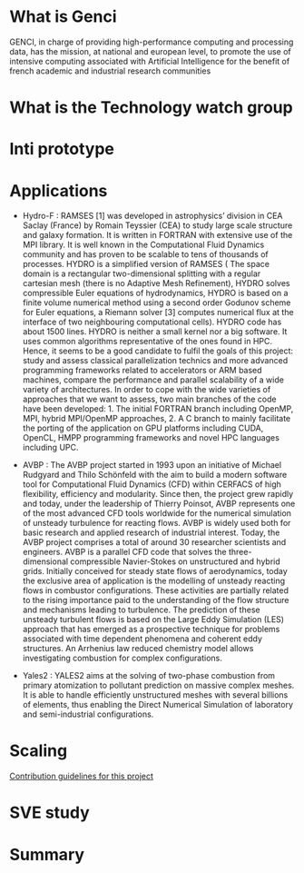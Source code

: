 # What is Genci
GENCI, in charge of providing high-performance computing and processing data, has the mission, at national and european level, to promote the use of intensive computing associated with Artificial Intelligence for the benefit of french academic and industrial research communities

# What is the Technology watch group


# Inti prototype

# Applications
* Hydro-F : RAMSES [1] was developed in astrophysics’ division in CEA Saclay (France) by Romain Teyssier (CEA) to study large scale structure and galaxy formation. It is written in FORTRAN with extensive use of the MPI library. It is well known in the Computational Fluid Dynamics community and has proven to be scalable to tens of thousands of processes.
HYDRO is a simplified version of RAMSES ( The space domain is a rectangular two-dimensional splitting with a regular cartesian mesh (there is no Adaptive Mesh Refinement), HYDRO solves compressible Euler equations of hydrodynamics, HYDRO is based on a finite volume numerical method using a second order Godunov scheme  for Euler equations, a Riemann solver [3] computes numerical flux at the interface of two neighbouring computational cells). HYDRO code has about 1500 lines. HYDRO is neither a small kernel nor a big software. It uses common algorithms representative of the ones found in HPC. Hence, it seems to be a good candidate to fulfil the goals of this project:
study and assess classical parallelization technics and more advanced programming frameworks related to accelerators or ARM based machines, compare the performance and parallel scalability of a wide variety of architectures. In order to cope with the wide varieties of approaches that we want to assess, two main branches of the code have been developed: 1. The initial FORTRAN branch including OpenMP, MPI, hybrid MPI/OpenMP approaches, 2. A C branch to mainly facilitate the porting of the application on GPU platforms including CUDA,
OpenCL, HMPP programming frameworks and novel HPC languages including UPC.

* AVBP : The AVBP project started in 1993 upon an initiative of Michael Rudgyard and Thilo Schönfeld with the aim to build a modern software tool for Computational Fluid Dynamics (CFD) within CERFACS of high flexibility, efficiency and modularity. Since then, the project grew rapidly and today, under the leadership of Thierry Poinsot, AVBP represents one of the most advanced CFD tools worldwide for the numerical simulation of unsteady turbulence for reacting flows. AVBP is widely used both for basic research and applied research of industrial interest. Today, the AVBP project comprises a total of around 30 researcher scientists and engineers. AVBP is a parallel CFD code that solves the three-dimensional compressible Navier-Stokes on unstructured and hybrid grids. Initially conceived for steady state flows of aerodynamics, today the exclusive area of application is the modelling of unsteady reacting flows in combustor configurations. These activities are partially related to the rising importance paid to the understanding of the flow structure and mechanisms leading to turbulence. The prediction of these unsteady turbulent flows is based on the Large Eddy Simulation (LES) approach that has emerged as a prospective technique for problems associated with time dependent phenomena and coherent eddy structures. An Arrhenius law reduced chemistry model allows investigating combustion for complex configurations.

* Yales2 : YALES2 aims at the solving of two-phase combustion from primary atomization to pollutant prediction on massive complex meshes. It is able to handle efficiently unstructured meshes with several billions of elements, thus enabling the Direct Numerical Simulation of laboratory and semi-industrial configurations.
 
 # Scaling
[Contribution guidelines for this project](SCALING/Scaling_OLD.PNG)
 
 # SVE study

 

 # Summary
